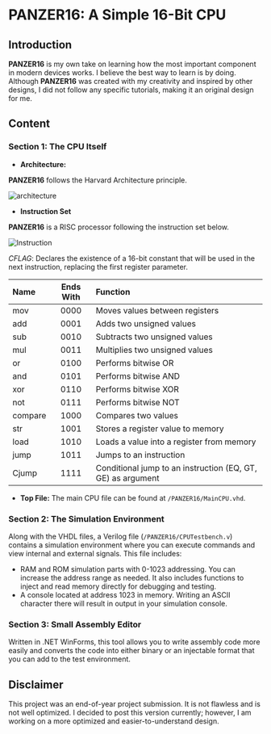 # PANZER16: A Simple 16-Bit CPU

## Introduction

**PANZER16** is my own take on learning how the most important component in modern devices works. I believe the best way to learn is by doing. Although **PANZER16** was created with my creativity and inspired by other designs, I did not follow any specific tutorials, making it an original design for me.

## Content

### Section 1: The CPU Itself

- **Architecture:**

**PANZER16** follows the Harvard Architecture principle.

![architecture](https://github.com/user-attachments/assets/bdacc754-b4da-477f-85f0-5d7155c62c1d)

- **Instruction Set**

**PANZER16** is a RISC processor following the instruction set below.

![Instruction](https://github.com/user-attachments/assets/a4ff4517-6ec8-4e02-9d9b-2bd68206934d)

*CFLAG*: Declares the existence of a 16-bit constant that will be used in the next instruction, replacing the first register parameter.

| Name      | Ends With | Function                                      |
| :-------- | :-------: | :-------------------------------------------- |
| mov       | 0000      | Moves values between registers                |
| add       | 0001      | Adds two unsigned values                      |
| sub       | 0010      | Subtracts two unsigned values                 |
| mul       | 0011      | Multiplies two unsigned values                |
| or        | 0100      | Performs bitwise OR                           |
| and       | 0101      | Performs bitwise AND                          |
| xor       | 0110      | Performs bitwise XOR                          |
| not       | 0111      | Performs bitwise NOT                          |
| compare   | 1000      | Compares two values                           |
| str       | 1001      | Stores a register value to memory             |
| load      | 1010      | Loads a value into a register from memory     |
| jump      | 1011      | Jumps to an instruction                       |
| Cjump     | 1111      | Conditional jump to an instruction (EQ, GT, GE) as argument |

- **Top File:** The main CPU file can be found at `/PANZER16/MainCPU.vhd`.

### Section 2: The Simulation Environment

Along with the VHDL files, a Verilog file (`/PANZER16/CPUTestbench.v`) contains a simulation environment where you can execute commands and view internal and external signals. This file includes:

- RAM and ROM simulation parts with 0-1023 addressing. You can increase the address range as needed. It also includes functions to inject and read memory directly for debugging and testing.
- A console located at address 1023 in memory. Writing an ASCII character there will result in output in your simulation console.

### Section 3: Small Assembly Editor

Written in .NET WinForms, this tool allows you to write assembly code more easily and converts the code into either binary or an injectable format that you can add to the test environment.

## Disclaimer

This project was an end-of-year project submission. It is not flawless and is not well optimized. I decided to post this version currently; however, I am working on a more optimized and easier-to-understand design.
